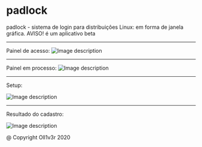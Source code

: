 # padlock
padlock - sistema de login para distribuiçôes Linux: em forma de janela gráfica. AVISO! é um aplicativo beta

----
Painel de acesso:
![Image description](https://github.com/Oll1v3r/padlock/blob/master/src/media/painel-1.png)

----
Painel em processo:
![Image description](https://github.com/Oll1v3r/padlock/blob/master/src/media/painel-2.png)

----
Setup:

![Image description](https://github.com/Oll1v3r/padlock/blob/master/src/media/setupRegister.png)

----
Resultado do cadastro:

![Image description](https://github.com/Oll1v3r/padlock/blob/master/src/media/setupRegistered.png)


@ Copyright Oll1v3r 2020
